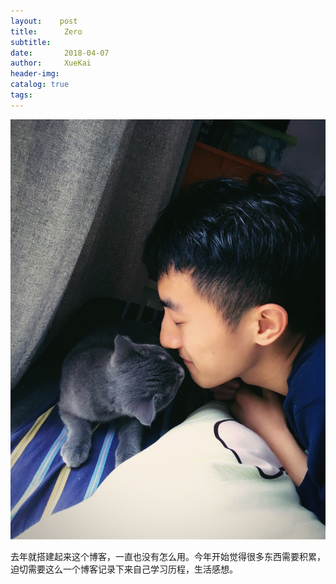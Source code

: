 ```yaml
---
layout:    post
title:      Zero
subtitle:   
date:       2018-04-07
author:     XueKai
header-img: 
catalog: true
tags:
---
```


<img src="/assets/postimg/header.jpg"/>


去年就搭建起来这个博客，一直也没有怎么用。今年开始觉得很多东西需要积累，迫切需要这么一个博客记录下来自己学习历程，生活感想。
